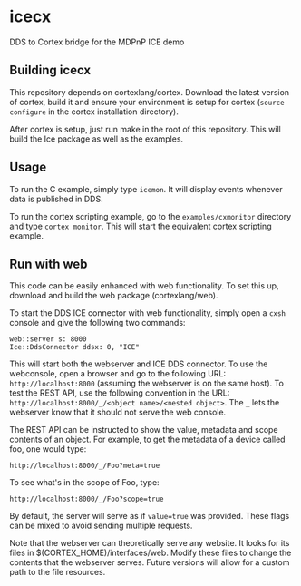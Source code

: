 # icecx
DDS to Cortex bridge for the MDPnP ICE demo

## Building icecx
This repository depends on cortexlang/cortex. Download the latest version of cortex, build it and ensure your environment is setup for cortex (`source configure` in the cortex installation directory).

After cortex is setup, just run make in the root of this repository. This will build the Ice package as well as the examples.

## Usage
To run the C example, simply type `icemon`. It will display events whenever data is published in DDS.

To run the cortex scripting example, go to the `examples/cxmonitor` directory and type `cortex monitor`. This will start the equivalent cortex scripting example.

## Run with web
This code can be easily enhanced with web functionality. To set this up, download and build the web package (cortexlang/web).

To start the DDS ICE connector with web functionality, simply open a `cxsh` console and give the following two commands:
```
web::server s: 8000
Ice::DdsConnector ddsx: 0, "ICE"
```
This will start both the webserver and ICE DDS connector. To use the webconsole, open a browser and go to the following URL: `http://localhost:8000` (assuming the webserver is on the same host). To test the REST API, use the following convention in the URL: `http://localhost:8000/_/<object name>/<nested object>`. The `_` lets the webserver know that it should not serve the web console.

The REST API can be instructed to show the value, metadata and scope contents of an object. For example, to get the metadata of a device called foo, one would type:
```
http://localhost:8000/_/Foo?meta=true
```
To see what's in the scope of Foo, type:
```
http://localhost:8000/_/Foo?scope=true
```
By default, the server will serve as if `value=true` was provided. These flags can be mixed to avoid sending multiple requests.

Note that the webserver can theoretically serve any website. It looks for its files in $(CORTEX_HOME)/interfaces/web. Modify these files to change the contents that the webserver serves. Future versions will allow for a custom path to the file resources.

